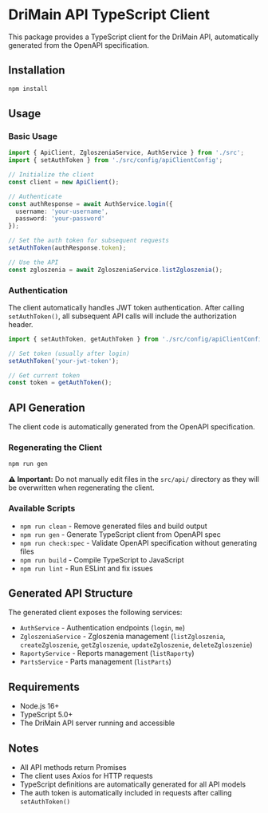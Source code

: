 # DriMain API TypeScript Client

This package provides a TypeScript client for the DriMain API, automatically generated from the OpenAPI specification.

## Installation

```bash
npm install
```

## Usage

### Basic Usage

```typescript
import { ApiClient, ZgloszeniaService, AuthService } from './src';
import { setAuthToken } from './src/config/apiClientConfig';

// Initialize the client
const client = new ApiClient();

// Authenticate
const authResponse = await AuthService.login({
  username: 'your-username',
  password: 'your-password'
});

// Set the auth token for subsequent requests
setAuthToken(authResponse.token);

// Use the API
const zgloszenia = await ZgloszeniaService.listZgloszenia();
```

### Authentication

The client automatically handles JWT token authentication. After calling `setAuthToken()`, all subsequent API calls will include the authorization header.

```typescript
import { setAuthToken, getAuthToken } from './src/config/apiClientConfig';

// Set token (usually after login)
setAuthToken('your-jwt-token');

// Get current token
const token = getAuthToken();
```

## API Generation

The client code is automatically generated from the OpenAPI specification. 

### Regenerating the Client

```bash
npm run gen
```

**⚠️ Important:** Do not manually edit files in the `src/api/` directory as they will be overwritten when regenerating the client.

### Available Scripts

- `npm run clean` - Remove generated files and build output
- `npm run gen` - Generate TypeScript client from OpenAPI spec
- `npm run check:spec` - Validate OpenAPI specification without generating files
- `npm run build` - Compile TypeScript to JavaScript
- `npm run lint` - Run ESLint and fix issues

## Generated API Structure

The generated client exposes the following services:

- `AuthService` - Authentication endpoints (`login`, `me`)
- `ZgloszeniaService` - Zgloszenia management (`listZgloszenia`, `createZgloszenie`, `getZgloszenie`, `updateZgloszenie`, `deleteZgloszenie`)
- `RaportyService` - Reports management (`listRaporty`)
- `PartsService` - Parts management (`listParts`)

## Requirements

- Node.js 16+ 
- TypeScript 5.0+
- The DriMain API server running and accessible

## Notes

- All API methods return Promises
- The client uses Axios for HTTP requests
- TypeScript definitions are automatically generated for all API models
- The auth token is automatically included in requests after calling `setAuthToken()`